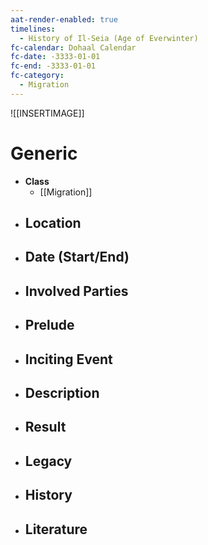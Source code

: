 ```yaml
---
aat-render-enabled: true
timelines:
  - History of Il-Seia (Age of Everwinter)
fc-calendar: Dohaal Calendar
fc-date: -3333-01-01
fc-end: -3333-01-01
fc-category:
  - Migration
---
```


![[INSERTIMAGE]]

# Generic
- **Class**
	- [[Migration]]
- **Location**
	- 
- **Date (Start/End)**
	- 
- **Involved Parties**
	- 
- **Prelude**
	- 
- **Inciting Event**
	- 
- **Description**
	- 
- **Result**
	- 
- **Legacy**
	- 
- **History**
	- 
- **Literature**
	- 